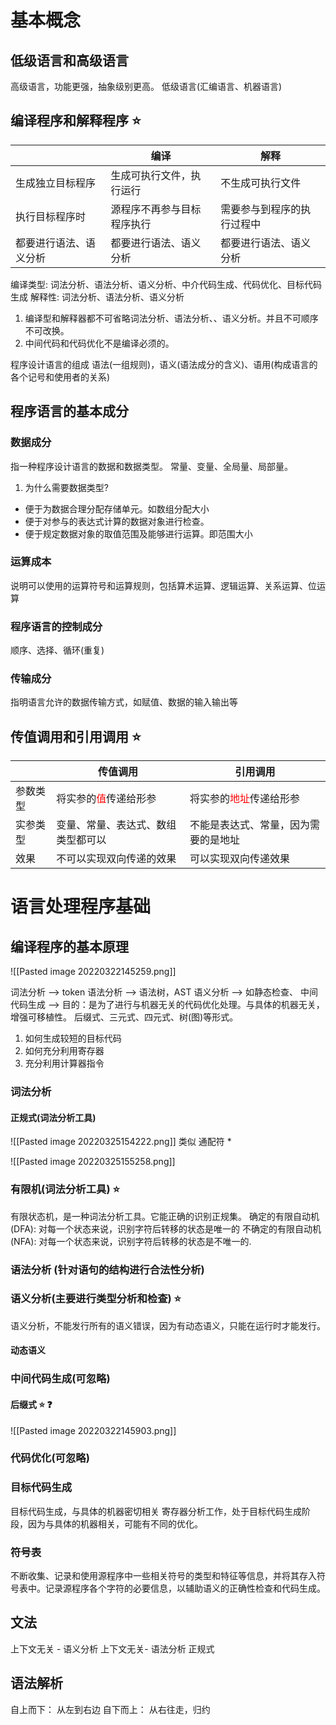 
# 基本概念
## 低级语言和高级语言
高级语言，功能更强，抽象级别更高。
低级语言(汇编语言、机器语言)

## 编译程序和解释程序 ⭐
|                        | 编译                       | 解释                       |
| ---------------------- | -------------------------- | -------------------------- |
| 生成独立目标程序       | 生成可执行文件，执行运行   | 不生成可执行文件           |
| 执行目标程序时         | 源程序不再参与目标程序执行 | 需要参与到程序的执行过程中 |
| 都要进行语法、语义分析 | 都要进行语法、语义分析     | 都要进行语法、语义分析     |

编译类型: 词法分析、语法分析、语义分析、中介代码生成、代码优化、目标代码生成
解释性: 词法分析、语法分析、语义分析
1. 编译型和解释器都不可省略词法分析、语法分析、、语义分析。并且不可顺序不可改换。
2. 中间代码和代码优化不是编译必须的。

程序设计语言的组成
语法(一组规则)，语义(语法成分的含义)、语用(构成语言的各个记号和使用者的关系)

## 程序语言的基本成分
### 数据成分
指一种程序设计语言的数据和数据类型。
常量、变量、全局量、局部量。

1. 为什么需要数据类型?
+ 便于为数据合理分配存储单元。如数组分配大小
+ 便于对参与的表达式计算的数据对象进行检查。
+ 便于规定数据对象的取值范围及能够进行运算。即范围大小


### 运算成本
说明可以使用的运算符号和运算规则，包括算术运算、逻辑运算、关系运算、位运算
### 程序语言的控制成分
顺序、选择、循环(重复)

### 传输成分
指明语言允许的数据传输方式，如赋值、数据的输入输出等

##  传值调用和引用调用 ⭐
|          | 传值调用                                        | 引用调用                                          |
| -------- | ----------------------------------------------- | ------------------------------------------------- |
| 参数类型 | 将实参的<font color=#ff0000>值</font>传递给形参 | 将实参的<font color=#ff0000>地址</font>传递给形参 |
| 实参类型 | 变量、常量、表达式、数组类型都可以              | 不能是表达式、常量，因为需要的是地址              |
| 效果     | 不可以实现双向传递的效果                        | 可以实现双向传递效果                                                  |



# 语言处理程序基础

## 编译程序的基本原理
![[Pasted image 20220322145259.png]]



词法分析  --> token
语法分析 --> 语法树，AST
语义分析 -->  如静态检查、
中间代码生成 --> 目的：是为了进行与机器无关的代码优化处理。与具体的机器无关，增强可移植性。
后缀式、三元式、四元式、树(图)等形式。
1. 如何生成较短的目标代码
2. 如何充分利用寄存器
3. 充分利用计算器指令

### 词法分析
#### 正规式(词法分析工具)
![[Pasted image 20220325154222.png]]
类似 通配符 *

![[Pasted image 20220325155258.png]]


### 有限机(词法分析工具) ⭐
有限状态机，是一种词法分析工具。它能正确的识别正规集。
确定的有限自动机(DFA): 对每一个状态来说，识别字符后转移的状态是唯一的
不确定的有限自动机(NFA): 对每一个状态来说，识别字符后转移的状态是不唯一的.



### 语法分析 (针对语句的结构进行合法性分析)

### 语义分析(主要进行类型分析和检查) ⭐

语义分析，不能发行所有的语义错误，因为有动态语义，只能在运行时才能发行。
#### 动态语义

### 中间代码生成(可忽略)

#### 后缀式 ⭐ ❓
![[Pasted image 20220322145903.png]]

### 代码优化(可忽略)

### 目标代码生成
目标代码生成，与具体的机器密切相关
寄存器分析工作，处于目标代码生成阶段，因为与具体的机器相关，可能有不同的优化。


### 符号表
不断收集、记录和使用源程序中一些相关符号的类型和特征等信息，并将其存入符号表中。记录源程序各个字符的必要信息，以辅助语义的正确性检查和代码生成。


## 文法

上下文无关 - 语义分析
上下文无关- 语法分析
正规式



## 语法解析
自上而下： 从左到右边
自下而上： 从右往走，归约
